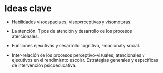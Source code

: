 # Ideas clave

*   Habilidades visoespaciales, visoperceptivas y visomotoras.
    
*   La atención. Tipos de atención y desarrollo de los procesos atencionales.
    
*   Funciones ejecutivas y desarrollo cognitivo, emocional y social.
    
*   Inter-relación de los procesos perceptivo-visuales, atencionales y ejecutivos en el rendimiento escolar. Estrategias generales y específicas de intervención psicoeducativa.